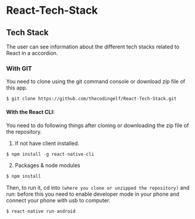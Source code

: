 # React-Tech-Stack

## Tech Stack

The user can see information about the different tech stacks related to React in a accordion.

### With GIT

You need to clone using the git command console or download zip file of this app.

```Command console
$ git clone https://github.com/thecodingelf/React-Tech-Stack.git
```

#### With the React CLI:

You need to do following things after cloning or downloading the zip file of the repository.


1. If not have client installed.
```Node.js Command console 
$ npm install -g react-native-cli
```
2. Packages & node modules
```Node.js Command console
$ npm install
```

Then, to run it, cd into `(where you clone or unzipped the repository)` and run:
before this you need to enable developer mode in your phone and connect your phone
with usb to computer.

```Node.js Command console.
$ react-native run-android
```
